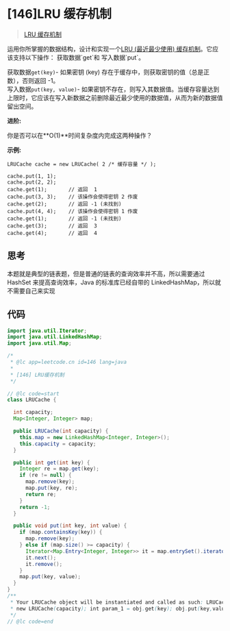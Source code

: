 # [146]LRU 缓存机制

> [LRU 缓存机制](https://leetcode-cn.com/problems/lru-cache/description/)

运用你所掌握的数据结构，设计和实现一个[LRU (最近最少使用) 缓存机制](https://baike.baidu.com/item/LRU "https://baike.baidu.com/item/LRU")。它应该支持以下操作： 获取数据`get`和 写入数据`put`。

获取数据`get(key)`\- 如果密钥 (key) 存在于缓存中，则获取密钥的值（总是正数），否则返回 -1。  
写入数据`put(key, value)`\- 如果密钥不存在，则写入其数据值。当缓存容量达到上限时，它应该在写入新数据之前删除最近最少使用的数据值，从而为新的数据值留出空间。

**进阶:**

你是否可以在**O(1)**时间复杂度内完成这两种操作？

**示例:**

```
LRUCache cache = new LRUCache( 2 /* 缓存容量 */ );

cache.put(1, 1);
cache.put(2, 2);
cache.get(1);       // 返回  1
cache.put(3, 3);    // 该操作会使得密钥 2 作废
cache.get(2);       // 返回 -1 (未找到)
cache.put(4, 4);    // 该操作会使得密钥 1 作废
cache.get(1);       // 返回 -1 (未找到)
cache.get(3);       // 返回  3
cache.get(4);       // 返回  4
```

## 思考

本题就是典型的链表题，但是普通的链表的查询效率并不高，所以需要通过 HashSet 来提高查询效率，Java 的标准库已经自带的 LinkedHashMap，所以就不需要自己来实现

## 代码

```java
import java.util.Iterator;
import java.util.LinkedHashMap;
import java.util.Map;

/*
 * @lc app=leetcode.cn id=146 lang=java
 *
 * [146] LRU缓存机制
 */

// @lc code=start
class LRUCache {

  int capacity;
  Map<Integer, Integer> map;

  public LRUCache(int capacity) {
    this.map = new LinkedHashMap<Integer, Integer>();
    this.capacity = capacity;
  }

  public int get(int key) {
    Integer re = map.get(key);
    if (re != null) {
      map.remove(key);
      map.put(key, re);
      return re;
    }
    return -1;
  }

  public void put(int key, int value) {
    if (map.containsKey(key)) {
      map.remove(key);
    } else if (map.size() >= capacity) {
      Iterator<Map.Entry<Integer, Integer>> it = map.entrySet().iterator();
      it.next();
      it.remove();
    }
    map.put(key, value);
  }
}
/**
 * Your LRUCache object will be instantiated and called as such: LRUCache obj =
 * new LRUCache(capacity); int param_1 = obj.get(key); obj.put(key,value);
 */
// @lc code=end

```
